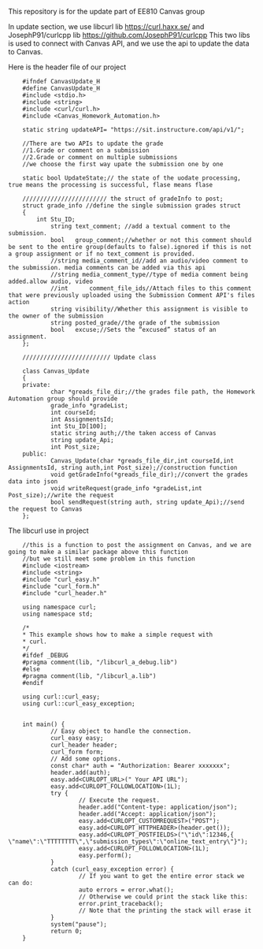 This repository is for the update part of EE810 Canvas group

In update section,
we use libcurl lib https://curl.haxx.se/ and JosephP91/curlcpp lib https://github.com/JosephP91/curlcpp 
This two libs is used to connect with Canvas API, and we use the api to update the data to Canvas.

Here is the header file of our project

        #ifndef CanvasUpdate_H
        #define CanvasUpdate_H
        #include <stdio.h>
        #include <string>
        #include <curl/curl.h>
        #include <Canvas_Homework_Automation.h>

        static string updateAPI= "https://sit.instructure.com/api/v1/";

        //There are two APIs to update the grade
        //1.Grade or comment on a submission
        //2.Grade or comment on multiple submissions
        //we choose the first way upate the submission one by one

        static bool UpdateState;// the state of the uodate processing, true means the processing is successful, flase means flase

        //////////////////////// the struct of gradeInfo to post; 
        struct grade_info //define the single submission grades struct
        {
            int Stu_ID;
                string text_comment; //add a textual comment to the submission.
                bool   group_comment;//whether or not this comment should be sent to the entire group(defaults to false).ignored if this is not a group assignment or if no text_comment is provided.
                //string media_comment_id//add an audio/video comment to the submission. media comments can be added via this api
                //string media_comment_type//type of media comment being added.allow audio, video
                //int	   comment_file_ids//Attach files to this comment that were previously uploaded using the Submission Comment API's files action
                string visibility//Whether this assignment is visible to the owner of the submission
                string posted_grade//the grade of the submission
                bool   excuse;//Sets the “excused” status of an assignment.
        };

        ///////////////////////// Update class

        class Canvas_Update
        {
        private:
                char *greads_file_dir;//the grades file path, the Homework Automation group should provide
                grade_info *gradeList;
                int courseId;
                int AssignmentsId;
                int Stu_ID[100];
                static string auth;//the taken access of Canvas
                string update_Api;
                int Post_size;
        public:
                Canvas_Update(char *greads_file_dir,int courseId,int AssignmentsId, string auth,int Post_size);//construction function
                void getGradeInfo(*greads_file_dir);//convert the grades data into json 
                void writeRequest(grade_info *gradeList,int Post_size);//write the request
                bool sendRequest(string auth, string update_Api);//send the request to Canvas
        };




The libcurl use in project 

        //this is a function to post the assignment on Canvas, and we are going to make a similar package above this function
        //but we still meet some problem in this function
        #include <iostream>
        #include <string>
        #include "curl_easy.h"
        #include "curl_form.h"
        #include "curl_header.h"

        using namespace curl;
        using namespace std;

        /*
        * This example shows how to make a simple request with
        * curl.
        */
        #ifdef _DEBUG
        #pragma comment(lib, "/libcurl_a_debug.lib")
        #else
        #pragma comment(lib, "/libcurl_a.lib")
        #endif

        using curl::curl_easy;
        using curl::curl_easy_exception;


        int main() {
                // Easy object to handle the connection.
                curl_easy easy;
                curl_header header;
                curl_form form;
                // Add some options.
                const char* auth = "Authorization: Bearer xxxxxxx";
                header.add(auth);
                easy.add<CURLOPT_URL>(" Your API URL");
                easy.add<CURLOPT_FOLLOWLOCATION>(1L);
                try {
                        // Execute the request.
                        header.add("Content-type: application/json");
                        header.add("Accept: application/json");
                        easy.add<CURLOPT_CUSTOMREQUEST>("POST");
                        easy.add<CURLOPT_HTTPHEADER>(header.get());
                        easy.add<CURLOPT_POSTFIELDS>("\"id\":12346,{ \"name\":\"TTTTTTTT\",\"submission_types\":\"online_text_entry\"}");
                        easy.add<CURLOPT_FOLLOWLOCATION>(1L);
                        easy.perform();
                }
                catch (curl_easy_exception error) {
                        // If you want to get the entire error stack we can do:
                        auto errors = error.what();
                        // Otherwise we could print the stack like this:
                        error.print_traceback();
                        // Note that the printing the stack will erase it
                }
                system("pause");
                return 0;
        }

